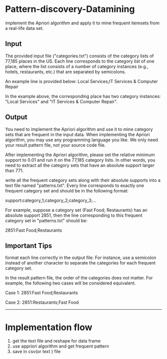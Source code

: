 # Pattern-discovery-Datamining

implement the Apriori algorithm and apply it to mine frequent itemsets from a real-life data set.

## Input
The provided input file ("categories.txt") consists of the category lists of 77,185 places in the US. 
Each line corresponds to the category list of one place, where the list consists of a number of category instances (e.g., hotels, restaurants, etc.) that are separated by semicolons.

An example line is provided below:
 Local Services;IT Services & Computer Repair

In the example above, the corresponding place has two category instances: "Local Services" and "IT Services & Computer Repair".


## Output
You need to implement the Apriori algorithm and use it to mine category sets that are frequent in the input data.
When implementing the Apriori algorithm, you may use any programming language you like. We only need your result pattern file, not your source code file.

After implementing the Apriori algorithm, please set the relative minimum support to 0.01 and run it on the 77,185 category lists.
In other words, you need to extract all the category sets that have an absolute support larger than 771.


write all the frequent category sets along with their absolute supports into a text file named "patterns.txt". Every line corresponds to exactly one frequent category set and should be in the following format:

support:category_1;category_2;category_3;...

For example, suppose a category set (Fast Food; Restaurants) has an absolute support 2851, then the line corresponding to this frequent category set in "patterns.txt" should be:

2851:Fast Food;Restaurants

## Important Tips
format each line correctly in the output file. 
For instance, use a semicolon instead of another character to separate the categories for each frequent category set.

In the result pattern file, the order of the categories does not matter.
For example, the following two cases will be considered equivalent.

 Case 1:
 2851:Fast Food;Restaurants

 Case 2:
 2851:Restaurants;Fast Food

---------------------
# Implementation flow 

 1. get the text file and reshape for data frame 
 2. use appriori algorithm and get frequent pattern
 3. save in csv(or text ) file 
